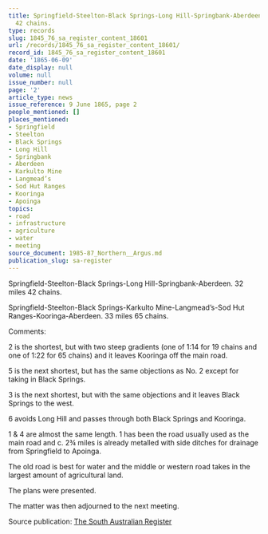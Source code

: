 ```yaml
---
title: Springfield-Steelton-Black Springs-Long Hill-Springbank-Aberdeen.  32 miles
  42 chains.
type: records
slug: 1845_76_sa_register_content_18601
url: /records/1845_76_sa_register_content_18601/
record_id: 1845_76_sa_register_content_18601
date: '1865-06-09'
date_display: null
volume: null
issue_number: null
page: '2'
article_type: news
issue_reference: 9 June 1865, page 2
people_mentioned: []
places_mentioned:
- Springfield
- Steelton
- Black Springs
- Long Hill
- Springbank
- Aberdeen
- Karkulto Mine
- Langmead’s
- Sod Hut Ranges
- Kooringa
- Apoinga
topics:
- road
- infrastructure
- agriculture
- water
- meeting
source_document: 1985-87_Northern__Argus.md
publication_slug: sa-register
---
```


Springfield-Steelton-Black Springs-Long Hill-Springbank-Aberdeen.  32 miles 42 chains.

Springfield-Steelton-Black Springs-Karkulto Mine-Langmead’s-Sod Hut Ranges-Kooringa-Aberdeen.  33 miles 65 chains.

Comments:

2 is the shortest, but with two steep gradients (one of 1:14 for 19 chains and one of 1:22 for 65 chains) and it leaves Kooringa off the main road.

5 is the next shortest, but has the same objections as No. 2 except for taking in Black Springs.

3 is the next shortest, but with the same objections and it leaves Black Springs to the west.

6 avoids Long Hill and passes through both Black Springs and Kooringa.

1 & 4 are almost the same length.  1 has been the road usually used as the main road and c. 2¾ miles is already metalled with side ditches for drainage from Springfield to Apoinga.

The old road is best for water and the middle or western road takes in the largest amount of agricultural land.

The plans were presented.

The matter was then adjourned to the next meeting.

Source publication: [The South Australian Register](/publications/sa-register/)
